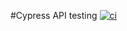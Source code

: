 #Cypress API testing [![ci](https://github.com/elmondino/Cypress-API-testing/actions/workflows/ci.yml/badge.svg?branch=main)](https://github.com/elmondino/Cypress-API-testing/actions/workflows/ci.yml)